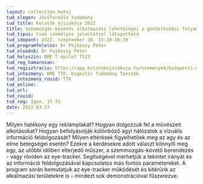 ```yaml
---
layout: collection_kutej
tud_slogen: Jövőformáló tudomány
tud_title: Kutatók éjszakája 2022
title: Szemmozgás-követés alkalmazási lehetőségei a gondolkodási folyamatok vizsgálatában
tud_tipus: Csak személyes jelenléttel látogatható
tud_idopont: 2022. szeptember 30. 15:30-16:30
tud_programfelelos: Dr Pajkossy Péter
tud_eloadok: Dr Pajkossy Péter
tud_helyszin: BME T épület T515
tud_reg_hamarosan:
tud_regisztracio: https://app.kutatokejszakaja.hu/esemenyek/budapesti-muszaki-es-gazdasagtudomanyi-egyetem/szemmozgas-kovetes-alkalmazasi-lehetosegei-a-gondolkodasi-folyamatok-vizsgalataban
tud_intezmeny: BME TTK, Kognitív Tudomány Tanszék
tud_intezmeny_rovid: TTK
tud_online:
tud_url:
tud_covid:
tud_reg: Igen, 15 fő
date: 2022-03-27
---
```


Milyen hatékony egy reklámplakát? Hogyan dolgozzuk fel a művészeti alkotásokat? Hogyan befolyásolják különböző agyi hálózatok a vizuális információ feldolgozását? Milyen eltérések figyelhetőek meg az agy és az elme betegségei esetén? Ezekre a kérdésekre adott választ könnyíti meg egy, az utóbbi időben elterjedő műszer, a szemmozgás-követő berendezés - vagy röviden az eye-tracker. Segítségével mérhetjük a tekintet irányát és az információ feldolgozásával kapcsolatos más fontos paramétereket. A program során bemutatjuk az eye-tracker működését és kitérünk az alkalmazási területekre is - mindezt sok demonstrációval fűszerezve.


